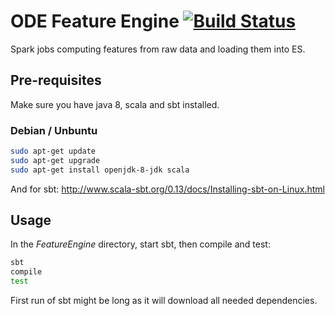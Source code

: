 # ODE Feature Engine [![Build Status](https://travis-ci.org/Project-ODE/FeatureEngine.svg?branch=master)](https://travis-ci.org/Project-ODE/FeatureEngine)

Spark jobs computing features from raw data and loading them into ES.

## Pre-requisites

Make sure you have java 8, scala and sbt installed.

### Debian / Unbuntu

```sh
sudo apt-get update
sudo apt-get upgrade
sudo apt-get install openjdk-8-jdk scala
```

And for sbt: http://www.scala-sbt.org/0.13/docs/Installing-sbt-on-Linux.html

## Usage

In the *FeatureEngine* directory, start sbt, then compile and test:

```sh
sbt
compile
test
```

First run of sbt might be long as it will download all needed dependencies.
